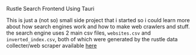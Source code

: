 Rustle Search Frontend Using Tauri

This is just a (not so) small side project that i started so i could learn more about how search engines work and how to make web crawlers and stuff. the search engine uses 2 main csv files, `websites.csv` and `inverted_index.csv`, both of which were generated by the rustle data collecter/web scraper available [here](https://github.com/rip-super/rustle-scraper)
